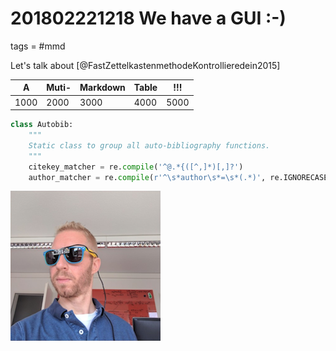 # 201802221218 We have a GUI :-)
tags = #mmd

Let's talk about [@FastZettelkastenmethodeKontrollieredein2015]


| A  | Muti-  | Markdown  | Table  | !!!  |
|----|----|----|----|----|
| 1000  | 2000 | 3000| 4000 | 5000 |


```python
class Autobib:
    """
    Static class to group all auto-bibliography functions.
    """
    citekey_matcher = re.compile('^@.*{([^,]*)[,]?')
    author_matcher = re.compile(r'^\s*author\s*=\s*(.*)', re.IGNORECASE)
```


![And an image](img/rene_shades.png)
